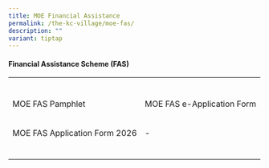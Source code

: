 ```yaml
---
title: MOE Financial Assistance
permalink: /the-kc-village/moe-fas/
description: ""
variant: tiptap
---
```

<h4>Financial Assistance Scheme (FAS)</h4>
<table style="minWidth: 50px">
<colgroup>
<col>
<col>
</colgroup>
<tbody>
<tr>
<th rowspan="1" colspan="1">
<p></p>
</th>
<th rowspan="1" colspan="1">
<p></p>
</th>
</tr>
<tr>
<td rowspan="1" colspan="1">
<p>MOE FAS Pamphlet</p>
</td>
<td rowspan="1" colspan="1">
<p>MOE FAS e-Application Form</p>
</td>
</tr>
<tr>
<td rowspan="1" colspan="1">
<p>MOE FAS Application Form 2026</p>
</td>
<td rowspan="1" colspan="1">
<p>-</p>
</td>
</tr>
<tr>
<td rowspan="1" colspan="1">
<p></p>
</td>
<td rowspan="1" colspan="1">
<p></p>
</td>
</tr>
</tbody>
</table>
<p></p>